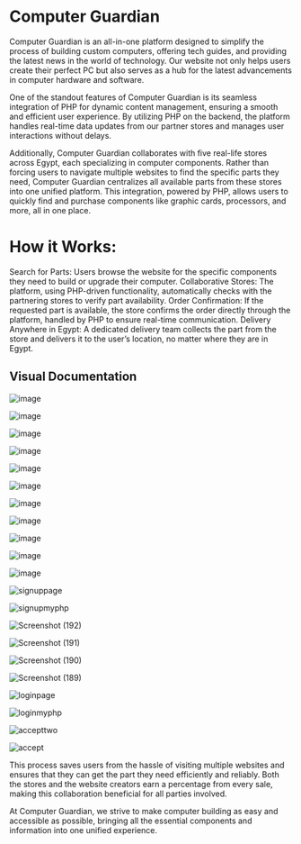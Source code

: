 # Computer Guardian  
 
   
Computer Guardian is an all-in-one platform designed to simplify the process of building custom computers, offering tech guides, and providing the latest news in the world of technology. Our website not only helps users create their perfect PC but also serves as a hub for the latest advancements in computer hardware and software.
  
One of the standout features of Computer Guardian is its seamless integration of PHP for dynamic content management, ensuring a smooth and efficient user experience. By utilizing PHP on the backend, the platform handles real-time data updates from our partner stores and manages user interactions without delays.

Additionally, Computer Guardian collaborates with five real-life stores across Egypt, each specializing in computer components. Rather than forcing users to navigate multiple websites to find the specific parts they need, Computer Guardian centralizes all available parts from these stores into one unified platform. This integration, powered by PHP, allows users to quickly find and purchase components like graphic cards, processors, and more, all in one place.

# How it Works:
Search for Parts: Users browse the website for the specific components they need to build or upgrade their computer.
Collaborative Stores: The platform, using PHP-driven functionality, automatically checks with the partnering stores to verify part availability.
Order Confirmation: If the requested part is available, the store confirms the order directly through the platform, handled by PHP to ensure real-time communication.
Delivery Anywhere in Egypt: A dedicated delivery team collects the part from the store and delivers it to the user’s location, no matter where they are in Egypt.



## Visual Documentation 

![image](https://github.com/user-attachments/assets/bf01fb9b-2d92-452f-9f4f-1b8bcae18b1d)

![image](https://github.com/user-attachments/assets/ca3a2b99-44dc-4dda-80c2-0919deb8e79b)

![image](https://github.com/user-attachments/assets/b6e73cd5-1701-45ba-b700-4ffb1a36c697)

![image](https://github.com/user-attachments/assets/d5ed1771-22e9-465f-acd1-02f6a24162d9)

![image](https://github.com/user-attachments/assets/aa9bedd6-314f-4cae-a3e9-f21630c0a025)

![image](https://github.com/user-attachments/assets/021d9b05-e317-4716-8486-3dfde5df3f36)

![image](https://github.com/user-attachments/assets/e194bdaf-b966-4c51-abd4-02ffca6c8c96)

![image](https://github.com/user-attachments/assets/1d6eb11b-015c-44c6-9288-33dad554e911)

![image](https://github.com/user-attachments/assets/dfe49484-1e9f-4ffe-98f7-80dbdbd9f2eb)

![image](https://github.com/user-attachments/assets/883f41ff-b227-4a34-99c0-10e89226ff08)

![image](https://github.com/user-attachments/assets/26968b99-a238-4e18-b20f-2cd5306d1f1d)

![signuppage](https://github.com/user-attachments/assets/f9caf1b7-26b4-4104-b621-4b6d83fe0aed)

![signupmyphp](https://github.com/user-attachments/assets/3dc10fb7-323f-4316-a4f6-e9487a04625b)

![Screenshot (192)](https://github.com/user-attachments/assets/92a48e44-f72b-48a2-a078-e59e400cde57)

![Screenshot (191)](https://github.com/user-attachments/assets/169c63b7-d876-4959-a331-4f27d6ff8397)

![Screenshot (190)](https://github.com/user-attachments/assets/8706fe6c-34df-46bc-aad0-4a096f9f79ac)

![Screenshot (189)](https://github.com/user-attachments/assets/7aaeef2c-baec-4ca3-9fcb-8e6ad16a950c)

![loginpage](https://github.com/user-attachments/assets/85fd4e30-d5d6-4d3f-8aa2-9f963f4e93f3)

![loginmyphp](https://github.com/user-attachments/assets/44e235e4-4985-4ea2-bf20-cb111c2d73c0)

![accepttwo](https://github.com/user-attachments/assets/e13aa564-e850-46fb-89dd-0e123392613f)

![accept](https://github.com/user-attachments/assets/979a5da3-95ea-4fcb-9128-6ed06cd6deec)


This process saves users from the hassle of visiting multiple websites and ensures that they can get the part they need efficiently and reliably. Both the stores and the website creators earn a percentage from every sale, making this collaboration beneficial for all parties involved.

At Computer Guardian, we strive to make computer building as easy and accessible as possible, bringing all the essential components and information into one unified experience.
